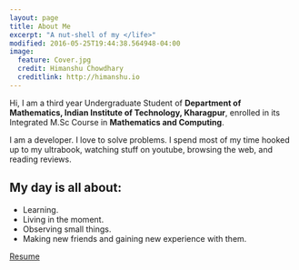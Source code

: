 ```yaml
---
layout: page
title: About Me
excerpt: "A nut-shell of my </life>"
modified: 2016-05-25T19:44:38.564948-04:00
image:
  feature: Cover.jpg
  credit: Himanshu Chowdhary
  creditlink: http://himanshu.io
---
```


Hi, I am a third year Undergraduate Student of **Department of Mathematics, Indian Institute of Technology, Kharagpur**, enrolled in its Integrated M.Sc Course in **Mathematics and Computing**.

I am a developer. I love to solve problems. I spend most of my time hooked up to my ultrabook, watching stuff on youtube, browsing the web, and reading reviews.

## My day is all about:

* Learning.
* Living in the moment.
* Observing small things.
* Making new friends and gaining new experience with them.


<a markdown="0" href="{{ site.url }}/resume" class="btn">Resume</a>

[^1]: Example: *domain.com/category-name/post-title*
